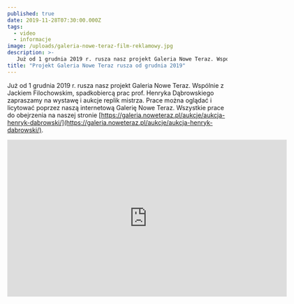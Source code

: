 ```yaml
---
published: true
date: 2019-11-28T07:30:00.000Z
tags:
  - video
  - informacje
image: /uploads/galeria-nowe-teraz-film-reklamowy.jpg
description: >-
   Już od 1 grudnia 2019 r. rusza nasz projekt Galeria Nowe Teraz. Wspólnie z Jackiem Filochowskim, spadkobiercą prac prof. Henryka Dąbrowskiego zapraszamy na wystawę i aukcje replik mistrza.
title: "Projekt Galeria Nowe Teraz rusza od grudnia 2019"
---
```


Już od 1 grudnia 2019 r. rusza nasz projekt Galeria Nowe Teraz. Wspólnie z Jackiem Filochowskim, spadkobiercą prac prof. Henryka Dąbrowskiego zapraszamy na wystawę i aukcje replik mistrza. Prace można oglądać i licytować poprzez naszą internetową Galerię Nowe Teraz. Wszystkie prace do obejrzenia na naszej stronie [https://galeria.noweteraz.pl/aukcje/aukcja-henryk-dabrowski/](https://galeria.noweteraz.pl/aukcje/aukcja-henryk-dabrowski/).


<iframe width="640" height="360" src="https://www.youtube.com/embed/zdEI5PCr52k" frameborder="0" allow="accelerometer; autoplay; encrypted-media; gyroscope; picture-in-picture" allowfullscreen></iframe>